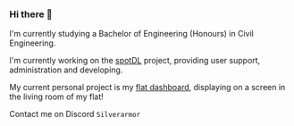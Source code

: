 ### Hi there 👋

I'm currently studying a Bachelor of Engineering (Honours) in Civil Engineering.

I'm currently working on the [spotDL](https://github.com/spotDL/spotify-downloader/) project, providing user support, administration and developing.

My current personal project is my [flat dashboard](https://github.com/Silverarmor/j4dash), displaying on a screen in the living room of my flat!

Contact me on Discord `Silverarmor` 

<!--
**Silverarmor/Silverarmor** is a ✨ _special_ ✨ repository because its `README.md` (this file) appears on your GitHub profile.

Here are some ideas to get you started:

- 🔭 I’m currently working on ...
- 🌱 I’m currently learning ...
- 👯 I’m looking to collaborate on ...
- 🤔 I’m looking for help with ...
- 💬 Ask me about ...
- 📫 How to reach me: ...
- 😄 Pronouns: ...
- ⚡ Fun fact: ...
-->
